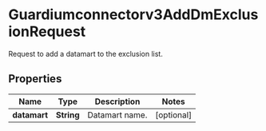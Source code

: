 

# Guardiumconnectorv3AddDmExclusionRequest

Request to add a datamart to the exclusion list.

## Properties

| Name | Type | Description | Notes |
|------------ | ------------- | ------------- | -------------|
|**datamart** | **String** | Datamart name. |  [optional] |



